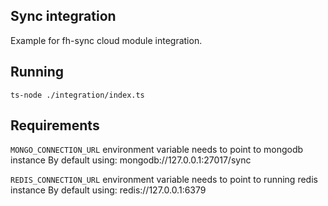 ## Sync integration

Example for fh-sync cloud module integration.

## Running

    ts-node ./integration/index.ts

## Requirements

`MONGO_CONNECTION_URL` environment variable needs to point to mongodb instance
By default using: mongodb://127.0.0.1:27017/sync

`REDIS_CONNECTION_URL`  environment variable needs to point to running redis instance
By default using: redis://127.0.0.1:6379



